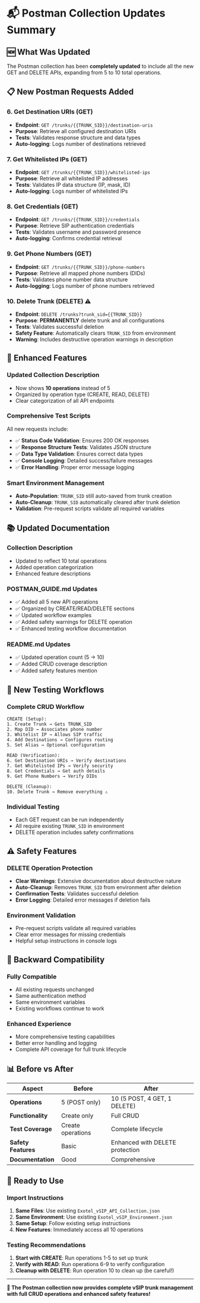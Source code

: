 # 📬 Postman Collection Updates Summary

## 🆕 **What Was Updated**

The Postman collection has been **completely updated** to include all the new GET and DELETE APIs, expanding from 5 to 10 total operations.

## 📋 **New Postman Requests Added**

### **6. Get Destination URIs** (GET)
- **Endpoint**: `GET /trunks/{{TRUNK_SID}}/destination-uris`
- **Purpose**: Retrieve all configured destination URIs
- **Tests**: Validates response structure and data types
- **Auto-logging**: Logs number of destinations retrieved

### **7. Get Whitelisted IPs** (GET)
- **Endpoint**: `GET /trunks/{{TRUNK_SID}}/whitelisted-ips`
- **Purpose**: Retrieve all whitelisted IP addresses
- **Tests**: Validates IP data structure (IP, mask, ID)
- **Auto-logging**: Logs number of whitelisted IPs

### **8. Get Credentials** (GET)
- **Endpoint**: `GET /trunks/{{TRUNK_SID}}/credentials`
- **Purpose**: Retrieve SIP authentication credentials
- **Tests**: Validates username and password presence
- **Auto-logging**: Confirms credential retrieval

### **9. Get Phone Numbers** (GET)
- **Endpoint**: `GET /trunks/{{TRUNK_SID}}/phone-numbers`
- **Purpose**: Retrieve all mapped phone numbers (DIDs)
- **Tests**: Validates phone number data structure
- **Auto-logging**: Logs number of phone numbers retrieved

### **10. Delete Trunk** (DELETE) ⚠️
- **Endpoint**: `DELETE /trunks?trunk_sid={{TRUNK_SID}}`
- **Purpose**: **PERMANENTLY** delete trunk and all configurations
- **Tests**: Validates successful deletion
- **Safety Feature**: Automatically clears `TRUNK_SID` from environment
- **Warning**: Includes destructive operation warnings in description

## 🔧 **Enhanced Features**

### **Updated Collection Description**
- Now shows **10 operations** instead of 5
- Organized by operation type (CREATE, READ, DELETE)
- Clear categorization of all API endpoints

### **Comprehensive Test Scripts**
All new requests include:
- ✅ **Status Code Validation**: Ensures 200 OK responses
- ✅ **Response Structure Tests**: Validates JSON structure
- ✅ **Data Type Validation**: Ensures correct data types
- ✅ **Console Logging**: Detailed success/failure messages
- ✅ **Error Handling**: Proper error message logging

### **Smart Environment Management**
- **Auto-Population**: `TRUNK_SID` still auto-saved from trunk creation
- **Auto-Cleanup**: `TRUNK_SID` automatically cleared after trunk deletion
- **Validation**: Pre-request scripts validate all required variables

## 📚 **Updated Documentation**

### **Collection Description**
- Updated to reflect 10 total operations
- Added operation categorization
- Enhanced feature descriptions

### **POSTMAN_GUIDE.md Updates**
- ✅ Added all 5 new API operations
- ✅ Organized by CREATE/READ/DELETE sections
- ✅ Updated workflow examples
- ✅ Added safety warnings for DELETE operation
- ✅ Enhanced testing workflow documentation

### **README.md Updates**
- ✅ Updated operation count (5 → 10)
- ✅ Added CRUD coverage description
- ✅ Added safety features mention

## 🚀 **New Testing Workflows**

### **Complete CRUD Workflow**
```
CREATE (Setup):
1. Create Trunk → Gets TRUNK_SID
2. Map DID → Associates phone number  
3. Whitelist IP → Allows SIP traffic
4. Add Destinations → Configures routing
5. Set Alias → Optional configuration

READ (Verification):
6. Get Destination URIs → Verify destinations
7. Get Whitelisted IPs → Verify security
8. Get Credentials → Get auth details
9. Get Phone Numbers → Verify DIDs

DELETE (Cleanup):
10. Delete Trunk → Remove everything ⚠️
```

### **Individual Testing**
- Each GET request can be run independently
- All require existing `TRUNK_SID` in environment
- DELETE operation includes safety confirmations

## ⚠️ **Safety Features**

### **DELETE Operation Protection**
- **Clear Warnings**: Extensive documentation about destructive nature
- **Auto-Cleanup**: Removes `TRUNK_SID` from environment after deletion
- **Confirmation Tests**: Validates successful deletion
- **Error Logging**: Detailed error messages if deletion fails

### **Environment Validation**
- Pre-request scripts validate all required variables
- Clear error messages for missing credentials
- Helpful setup instructions in console logs

## 🔄 **Backward Compatibility**

### **Fully Compatible**
- All existing requests unchanged
- Same authentication method
- Same environment variables
- Existing workflows continue to work

### **Enhanced Experience**
- More comprehensive testing capabilities
- Better error handling and logging
- Complete API coverage for full trunk lifecycle

## 📊 **Before vs After**

| Aspect | Before | After |
|--------|--------|-------|
| **Operations** | 5 (POST only) | 10 (5 POST, 4 GET, 1 DELETE) |
| **Functionality** | Create only | Full CRUD |
| **Test Coverage** | Create operations | Complete lifecycle |
| **Safety Features** | Basic | Enhanced with DELETE protection |
| **Documentation** | Good | Comprehensive |

## 🎯 **Ready to Use**

### **Import Instructions**
1. **Same Files**: Use existing `Exotel_vSIP_API_Collection.json`
2. **Same Environment**: Use existing `Exotel_vSIP_Environment.json`
3. **Same Setup**: Follow existing setup instructions
4. **New Features**: Immediately access all 10 operations

### **Testing Recommendations**
1. **Start with CREATE**: Run operations 1-5 to set up trunk
2. **Verify with READ**: Run operations 6-9 to verify configuration
3. **Cleanup with DELETE**: Run operation 10 to clean up (be careful!)

---

**🚀 The Postman collection now provides complete vSIP trunk management with full CRUD operations and enhanced safety features!** 